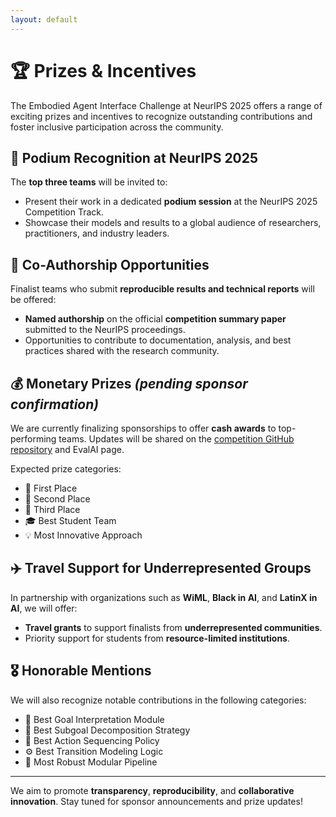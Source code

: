 ```yaml
---
layout: default
---
```


# 🏆 Prizes & Incentives

The Embodied Agent Interface Challenge at NeurIPS 2025 offers a range of exciting prizes and incentives to recognize outstanding contributions and foster inclusive participation across the community.

## 🥇 Podium Recognition at NeurIPS 2025

The **top three teams** will be invited to:

- Present their work in a dedicated **podium session** at the NeurIPS 2025 Competition Track.
- Showcase their models and results to a global audience of researchers, practitioners, and industry leaders.

## 📝 Co-Authorship Opportunities

Finalist teams who submit **reproducible results and technical reports** will be offered:

- **Named authorship** on the official **competition summary paper** submitted to the NeurIPS proceedings.
- Opportunities to contribute to documentation, analysis, and best practices shared with the research community.

## 💰 Monetary Prizes *(pending sponsor confirmation)*

We are currently finalizing sponsorships to offer **cash awards** to top-performing teams. Updates will be shared on the [competition GitHub repository](https://github.com/neurips25-eai) and EvalAI page.

Expected prize categories:
- 🥇 First Place
- 🥈 Second Place
- 🥉 Third Place
- 🎓 Best Student Team
- 💡 Most Innovative Approach

## ✈️ Travel Support for Underrepresented Groups

In partnership with organizations such as **WiML**, **Black in AI**, and **LatinX in AI**, we will offer:

- **Travel grants** to support finalists from **underrepresented communities**.
- Priority support for students from **resource-limited institutions**.

## 🎖️ Honorable Mentions

We will also recognize notable contributions in the following categories:

- 🧠 Best Goal Interpretation Module
- 🧩 Best Subgoal Decomposition Strategy
- 🦾 Best Action Sequencing Policy
- ⚙️ Best Transition Modeling Logic
- 🧪 Most Robust Modular Pipeline

---

We aim to promote **transparency**, **reproducibility**, and **collaborative innovation**. Stay tuned for sponsor announcements and prize updates!
